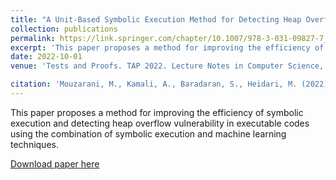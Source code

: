 ```yaml
---
title: "A Unit-Based Symbolic Execution Method for Detecting Heap Overflow Vulnerability in Executable Codes"
collection: publications
permalink: https://link.springer.com/chapter/10.1007/978-3-031-09827-7_6
excerpt: 'This paper proposes a method for improving the efficiency of symbolic execution and detecting heap overflow vulnerability in executable codes using the combination of symbolic execution and machine learning techniques.'
date: 2022-10-01
venue: 'Tests and Proofs. TAP 2022. Lecture Notes in Computer Science, vol 13361. Springer, Cham.'

citation: 'Mouzarani, M., Kamali, A., Baradaran, S., Heidari, M. (2022). A Unit-Based Symbolic Execution Method for Detecting Heap Overflow Vulnerability in Executable Codes. In: Kovács, L., Meinke, K. (eds) Tests and Proofs. TAP 2022. Lecture Notes in Computer Science, vol 13361. Springer, Cham. https://doi.org/10.1007/978-3-031-09827-7_6'
---
```

This paper proposes a method for improving the efficiency of symbolic execution and detecting heap overflow vulnerability in executable codes using the combination of symbolic execution and machine learning techniques.

[Download paper here](https://github.com/SaraBaradaran/SaraBaradaran.github.io/blob/main/papers/HoVDetection.pdf)
